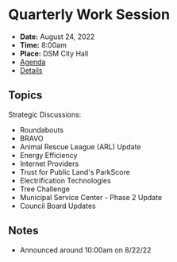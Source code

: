 # Quarterly Work Session

- **Date:** August 24, 2022
- **Time:** 8:00am
- **Place:** DSM City Hall
- [Agenda](https://councildocs.dsm.city/agendas/2022/20220824QuarterlyWorkSession.pdf?pdf=Agenda&t=1661200427063)
- [Details](https://www.dsm.city/citycouncil_detail_T60_R2065.php)

## Topics

Strategic Discussions:

- Roundabouts
- BRAVO
- Animal Rescue League (ARL) Update
- Energy Efficiency
- Internet Providers
- Trust for Public Land's ParkScore
- Electrification Technologies
- Tree Challenge
- Municipal Service Center - Phase 2 Update
- Council Board Updates

## Notes

- Announced around 10:00am on 8/22/22
